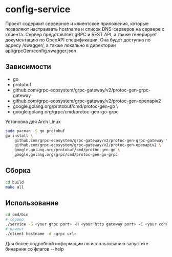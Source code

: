 # config-service

Проект содержит серверное и клиентское приложения, которые позволяют настраивать hostname и список DNS-серверов на сервере с клиента. Сервер представляет gRPC и REST API, а также генерирует документацию по OpenAPI
спецификации. Она будет доступна по адресу <your url>/swagger/, а также локально в директории api/grpcGen/config.swagger.json

## Зависимости
- go
- protobuf
- github.com/grpc-ecosystem/grpc-gateway/v2/protoc-gen-grpc-gateway
- github.com/grpc-ecosystem/grpc-gateway/v2/protoc-gen-openapiv2
- google.golang.org/protobuf/cmd/protoc-gen-go \
- google.golang.org/grpc/cmd/protoc-gen-go-grpc

Установка для Arch Linux
```bash
sudo pacman -S go protobuf
go install \
    github.com/grpc-ecosystem/grpc-gateway/v2/protoc-gen-grpc-gateway \
    github.com/grpc-ecosystem/grpc-gateway/v2/protoc-gen-openapiv2 \
    google.golang.org/protobuf/cmd/protoc-gen-go \
    google.golang.org/grpc/cmd/protoc-gen-go-grpc
```
  
## Сборка

```bash
cd build
make all
```

## Использование
```bash
cd cmd/bin
# сервер
./service -G <your grpc port> -H <your http gateway port> -C <your connection name in networkmanager>
# клиент
./client hostname -d <grpc url>
```
Для более подробной информации по использованию запустите бинарник со флагов --help
